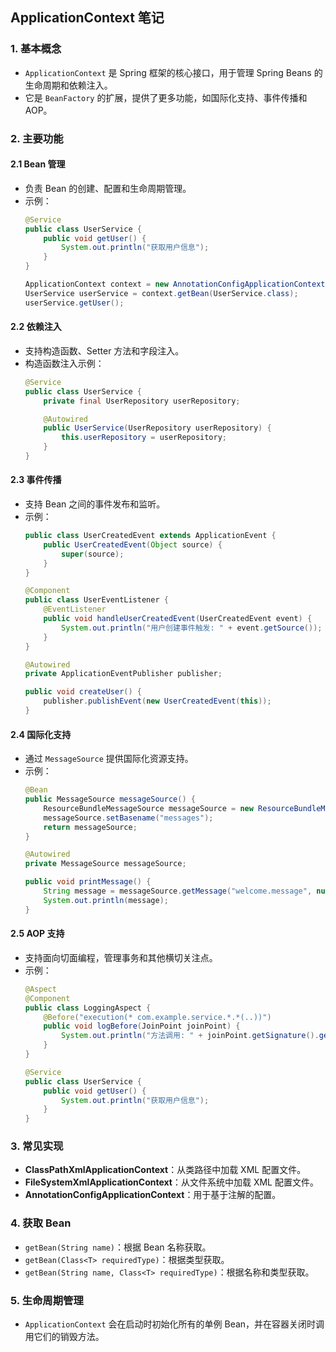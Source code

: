 ## ApplicationContext 笔记

### 1. 基本概念
- `ApplicationContext` 是 Spring 框架的核心接口，用于管理 Spring Beans 的生命周期和依赖注入。
- 它是 `BeanFactory` 的扩展，提供了更多功能，如国际化支持、事件传播和 AOP。

### 2. 主要功能

#### 2.1 Bean 管理
- 负责 Bean 的创建、配置和生命周期管理。
- 示例：
  ```java
  @Service
  public class UserService {
      public void getUser() {
          System.out.println("获取用户信息");
      }
  }

  ApplicationContext context = new AnnotationConfigApplicationContext(AppConfig.class);
  UserService userService = context.getBean(UserService.class);
  userService.getUser();
  ```

#### 2.2 依赖注入
- 支持构造函数、Setter 方法和字段注入。
- 构造函数注入示例：
  ```java
  @Service
  public class UserService {
      private final UserRepository userRepository;

      @Autowired
      public UserService(UserRepository userRepository) {
          this.userRepository = userRepository;
      }
  }
  ```

#### 2.3 事件传播
- 支持 Bean 之间的事件发布和监听。
- 示例：
  ```java
  public class UserCreatedEvent extends ApplicationEvent {
      public UserCreatedEvent(Object source) {
          super(source);
      }
  }

  @Component
  public class UserEventListener {
      @EventListener
      public void handleUserCreatedEvent(UserCreatedEvent event) {
          System.out.println("用户创建事件触发: " + event.getSource());
      }
  }

  @Autowired
  private ApplicationEventPublisher publisher;

  public void createUser() {
      publisher.publishEvent(new UserCreatedEvent(this));
  }
  ```

#### 2.4 国际化支持
- 通过 `MessageSource` 提供国际化资源支持。
- 示例：
  ```java
  @Bean
  public MessageSource messageSource() {
      ResourceBundleMessageSource messageSource = new ResourceBundleMessageSource();
      messageSource.setBasename("messages");
      return messageSource;
  }

  @Autowired
  private MessageSource messageSource;

  public void printMessage() {
      String message = messageSource.getMessage("welcome.message", null, Locale.CHINESE);
      System.out.println(message);
  }
  ```

#### 2.5 AOP 支持
- 支持面向切面编程，管理事务和其他横切关注点。
- 示例：
  ```java
  @Aspect
  @Component
  public class LoggingAspect {
      @Before("execution(* com.example.service.*.*(..))")
      public void logBefore(JoinPoint joinPoint) {
          System.out.println("方法调用: " + joinPoint.getSignature().getName());
      }
  }

  @Service
  public class UserService {
      public void getUser() {
          System.out.println("获取用户信息");
      }
  }
  ```

### 3. 常见实现
- **ClassPathXmlApplicationContext**：从类路径中加载 XML 配置文件。
- **FileSystemXmlApplicationContext**：从文件系统中加载 XML 配置文件。
- **AnnotationConfigApplicationContext**：用于基于注解的配置。

### 4. 获取 Bean
- `getBean(String name)`：根据 Bean 名称获取。
- `getBean(Class<T> requiredType)`：根据类型获取。
- `getBean(String name, Class<T> requiredType)`：根据名称和类型获取。

### 5. 生命周期管理
- `ApplicationContext` 会在启动时初始化所有的单例 Bean，并在容器关闭时调用它们的销毁方法。